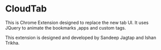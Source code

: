 CloudTab
========

This is Chrome Extension designed to replace the new tab UI.
It uses JQuery to animate the bookmarks ,apps and custom tags.

This extension is designed and developed by Sandeep Jagtap and Ishan Trikha.
